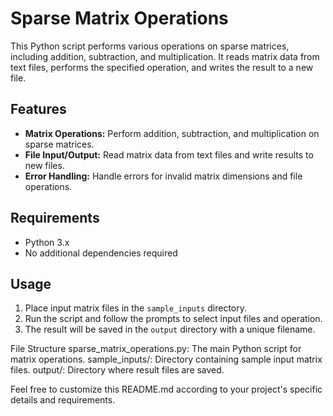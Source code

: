 # Sparse Matrix Operations

This Python script performs various operations on sparse matrices, including addition, subtraction, and multiplication. It reads matrix data from text files, performs the specified operation, and writes the result to a new file.

## Features

- **Matrix Operations:** Perform addition, subtraction, and multiplication on sparse matrices.
- **File Input/Output:** Read matrix data from text files and write results to new files.
- **Error Handling:** Handle errors for invalid matrix dimensions and file operations.

## Requirements

- Python 3.x
- No additional dependencies required

## Usage

1. Place input matrix files in the `sample_inputs` directory.
2. Run the script and follow the prompts to select input files and operation.
3. The result will be saved in the `output` directory with a unique filename.

File Structure
sparse_matrix_operations.py: The main Python script for matrix operations.
sample_inputs/: Directory containing sample input matrix files.
output/: Directory where result files are saved.



Feel free to customize this README.md according to your project's specific details and requirements.
